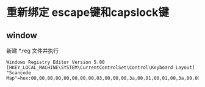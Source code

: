 # 重新绑定 escape键和capslock键



## window

新建 *.reg 文件并执行
```
Windows Registry Editor Version 5.00
[HKEY_LOCAL_MACHINE\SYSTEM\CurrentControlSet\Control\Keyboard Layout]
"Scancode Map"=hex:00,00,00,00,00,00,00,00,03,00,00,00,3a,00,01,00,01,00,3a,00,00,00,00,00
```